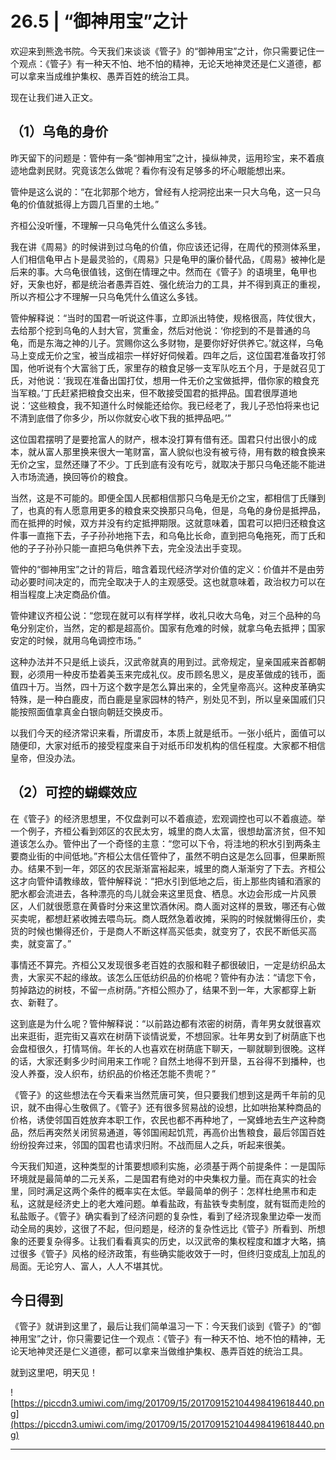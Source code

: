 # 26.5 | “御神用宝”之计

欢迎来到熊逸书院。今天我们来谈谈《管子》的“御神用宝”之计，你只需要记住一个观点：《管子》有一种天不怕、地不怕的精神，无论天地神灵还是仁义道德，都可以拿来当成维护集权、愚弄百姓的统治工具。

现在让我们进入正文。

## （1）乌龟的身价

昨天留下的问题是：管仲有一条“御神用宝”之计，操纵神灵，运用珍宝，来不着痕迹地盘剥民财。究竟该怎么做呢？看你有没有足够多的坏心眼能想出来。

管仲是这么说的：“在北郭那个地方，曾经有人挖洞挖出来一只大乌龟，这一只乌龟的价值就抵得上方圆几百里的土地。”

齐桓公没听懂，不理解一只乌龟凭什么值这么多钱。

我在讲《周易》的时候讲到过乌龟的价值，你应该还记得，在周代的预测体系里，人们相信龟甲占卜是最灵验的，《周易》只是龟甲的廉价替代品，《周易》被神化是后来的事。大乌龟很值钱，这倒在情理之中。然而在《管子》的语境里，龟甲也好，天象也好，都是统治者愚弄百姓、强化统治力的工具，并不得到真正的重视，所以齐桓公才不理解一只乌龟凭什么值这么多钱。

管仲解释说：“当时的国君一听说这件事，立即派出特使，规格很高，阵仗很大，去给那个挖到乌龟的人封大官，赏重金，然后对他说：‘你挖到的不是普通的乌龟，而是东海之神的儿子。赏赐你这么多财物，是要你好好供养它。’就这样，乌龟马上变成无价之宝，被当成祖宗一样好好伺候着。四年之后，这位国君准备攻打邻国，他听说有个大富翁丁氏，家里存的粮食足够一支军队吃五个月，于是就召见丁氏，对他说：‘我现在准备出国打仗，想用一件无价之宝做抵押，借你家的粮食充当军粮。’丁氏赶紧把粮食交出来，但不敢接受国君的抵押品。国君很厚道地说：‘这些粮食，我不知道什么时候能还给你。我已经老了，我儿子恐怕将来也记不清到底借了你多少，所以你就安心收下我的抵押品吧。’”

这位国君摆明了是要抢富人的财产，根本没打算有借有还。国君只付出很小的成本，就从富人那里换来很大一笔财富，富人貌似也没有被亏待，用有数的粮食换来无价之宝，显然还赚了不少。丁氏到底有没有吃亏，就取决于那只乌龟还能不能进入市场流通，换回等价的粮食。

当然，这是不可能的。即便全国人民都相信那只乌龟是无价之宝，都相信丁氏赚到了，也真的有人愿意用更多的粮食来交换那只乌龟，但是，乌龟的身份是抵押品，而在抵押的时候，双方并没有约定抵押期限。这就意味着，国君可以把归还粮食这件事一直拖下去，子子孙孙地拖下去，和乌龟比长命，直到把乌龟拖死，而丁氏和他的子子孙孙只能一直把乌龟供养下去，完全没法出手变现。

管仲的“御神用宝”之计的背后，暗含着现代经济学对价值的定义：价值并不是由劳动必要时间决定的，而完全取决于人的主观感受。这也就意味着，政治权力可以在相当程度上决定商品价值。

管仲建议齐桓公说：“您现在就可以有样学样，收礼只收大乌龟，对三个品种的乌龟分别定价，当然，定的都是超高价。国家有危难的时候，就拿乌龟去抵押；国家安定的时候，就用乌龟调控市场。”

这种办法并不只是纸上谈兵，汉武帝就真的用到过。武帝规定，皇亲国戚来首都朝觐，必须用一种皮币垫着美玉来完成礼仪。皮币顾名思义，是皮革做成的钱币，面值四十万。当然，四十万这个数字是怎么算出来的，全凭皇帝高兴。这种皮革确实特殊，是一种白鹿皮，而白鹿是皇家园林的特产，别处见不到，所以皇亲国戚们只能按照面值拿真金白银向朝廷交换皮币。

以我们今天的经济常识来看，所谓皮币，本质上就是纸币。一张小纸片，面值可以随便印，大家对纸币的接受程度来自于对纸币印发机构的信任程度。大家都不相信皇帝，但没办法。

## （2）可控的蝴蝶效应

在《管子》的经济思想里，不仅盘剥可以不着痕迹，宏观调控也可以不着痕迹。举一个例子，齐桓公看到郊区的农民太穷，城里的商人太富，很想劫富济贫，但不知道该怎么办。管仲出了一个奇怪的主意：“您可以下令，将洼地的积水引到两条主要商业街的中间低地。”齐桓公太信任管仲了，虽然不明白这是怎么回事，但果断照办。结果不到一年，郊区的农民渐渐富裕起来，城里的商人渐渐穷了下去。齐桓公这才向管仲请教缘故，管仲解释说：“把水引到低地之后，街上那些肉铺和酒家的肥水都会流进去，各种漂亮的鸟儿就会来这里觅食、栖息。水边会形成一片风景区，人们就很愿意在黄昏时分来这里饮酒休闲。商人面对这样的景致，哪还有心做买卖呢，都想赶紧收摊去喂鸟玩。商人既然急着收摊，采购的时候就懒得压价，卖货的时候也懒得还价，于是商人不断这样高买低卖，就变穷了，农民不断低买高卖，就变富了。”

事情还不算完。齐桓公又发现很多老百姓的衣服和鞋子都很破旧，一定是纺织品太贵，大家买不起的缘故。该怎么压低纺织品的价格呢？管仲有办法：“请您下令，剪掉路边的树枝，不留一点树荫。”齐桓公照办了，结果不到一年，大家都穿上新衣、新鞋了。

这到底是为什么呢？管仲解释说：“以前路边都有浓密的树荫，青年男女就很喜欢出来逛街，逛完街又喜欢在树荫下谈情说爱，不想回家。壮年男女到了树荫底下也会盘桓很久，打情骂俏。年长的人也喜欢在树荫底下聊天，一聊就聊到很晚。这样的话，大家还剩多少时间用来工作呢？自然土地得不到开垦，五谷得不到播种，也没人养蚕，没人织布，纺织品的价格还怎能不贵呢？”

《管子》的这些想法在今天看来当然荒唐可笑，但只要我们想到这是两千年前的见识，就不由得心生敬佩了。《管子》还有很多贸易战的设想，比如哄抬某种商品的价格，诱使邻国百姓放弃本职工作，农民也都不再种地了，一窝蜂地去生产这种商品，然后再突然关闭贸易通道，等邻国闹起饥荒，再高价出售粮食，最后邻国百姓纷纷投奔过来，邻国的国君也请求归附。不战而屈人之兵，听起来很美。

今天我们知道，这种类型的计策要想顺利实施，必须基于两个前提条件：一是国际环境就是最简单的二元关系，二是国君有绝对的中央集权力量。而在真实的社会里，同时满足这两个条件的概率实在太低。举最简单的例子：怎样杜绝黑市和走私，这就是经济史上的老大难问题。单看盐政，有盐铁专卖制度，就有铤而走险的私盐贩子。《管子》确实看到了经济问题的复杂性，看到了经济现象里边牵一发而动全局的奥妙，这很了不起，但问题是，经济的复杂性远比《管子》所看到、所想象的还要复杂得多。让我们看看真实的历史，以汉武帝的集权程度和雄才大略，搞过很多《管子》风格的经济政策，有些确实能收效于一时，但终归变成乱上加乱的局面。无论穷人、富人，人人不堪其忧。

## 今日得到

《管子》就讲到这里了，最后让我们简单温习一下：今天我们谈到《管子》的“御神用宝”之计，你只需要记住一个观点：《管子》有一种天不怕、地不怕的精神，无论天地神灵还是仁义道德，都可以拿来当做维护集权、愚弄百姓的统治工具。

就到这里吧，明天见！

![https://piccdn3.umiwi.com/img/201709/15/201709152104498419618440.png](https://piccdn3.umiwi.com/img/201709/15/201709152104498419618440.png)

---
